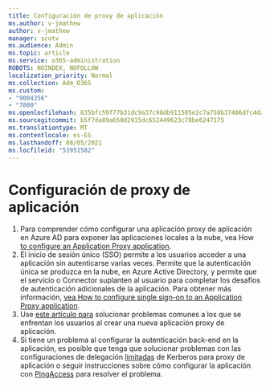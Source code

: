 ```yaml
---
title: Configuración de proxy de aplicación
ms.author: v-jmathew
author: v-jmathew
manager: scotv
ms.audience: Admin
ms.topic: article
ms.service: o365-administration
ROBOTS: NOINDEX, NOFOLLOW
localization_priority: Normal
ms.collection: Adm_O365
ms.custom:
- "9004356"
- "7800"
ms.openlocfilehash: 835bfc59f77b31dc9a37c98db911505e2c7a758b37406dfc4da2d139afa61db5
ms.sourcegitcommit: b5f7da89a650d2915dc652449623c78be6247175
ms.translationtype: MT
ms.contentlocale: es-ES
ms.lasthandoff: 08/05/2021
ms.locfileid: "53951582"
---
```

# <a name="app-proxy-configuration"></a>Configuración de proxy de aplicación

1. Para comprender cómo configurar una aplicación proxy de aplicación en Azure AD para exponer las aplicaciones locales a la nube, vea How [to configure an Application Proxy application](https://docs.microsoft.com/azure/active-directory/application-proxy-config-how-to).
2. El inicio de sesión único (SSO) permite a los usuarios acceder a una aplicación sin autenticarse varias veces. Permite que la autenticación única se produzca en la nube, en Azure Active Directory, y permite que el servicio o Connector suplanten al usuario para completar los desafíos de autenticación adicionales de la aplicación. Para obtener más información, [vea How to configure single sign-on to an Application Proxy application](https://docs.microsoft.com/azure/active-directory/application-proxy-config-sso-how-to).
3. Use [este artículo para](https://docs.microsoft.com/azure/active-directory/application-proxy-config-problem) solucionar problemas comunes a los que se enfrentan los usuarios al crear una nueva aplicación proxy de aplicación.
4. Si tiene un problema al configurar la autenticación back-end en la aplicación, es posible que tenga que solucionar problemas con las configuraciones de delegación [limitadas](https://docs.microsoft.com/azure/active-directory/application-proxy-back-end-kerberos-constrained-delegation-how-to) de Kerberos para proxy de aplicación o seguir instrucciones sobre cómo configurar la aplicación con [PingAccess](https://docs.microsoft.com/azure/active-directory/application-proxy-back-end-ping-access-how-to) para resolver el problema.
